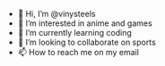 - 👋 Hi, I’m @vinysteels
- 👀 I’m interested in anime and games
- 🌱 I’m currently learning coding
- 💞️ I’m looking to collaborate on sports
- 📫 How to reach me on my email 

<!---
vinysteels/vinysteels is a ✨ special ✨ repository because its `README.md` (this file) appears on your GitHub profile.
You can click the Preview link to take a look at your changes.
--->

